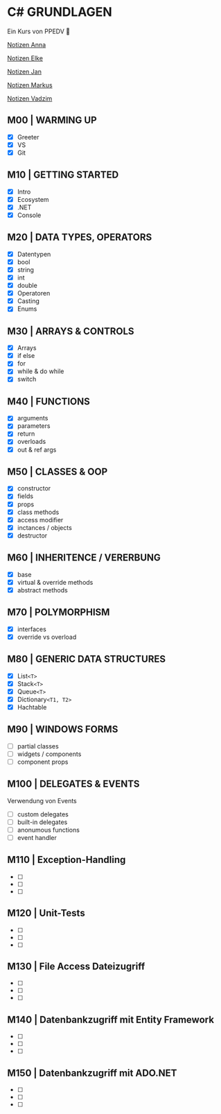 # C# GRUNDLAGEN

Ein Kurs von PPEDV :rocket:

[Notizen Anna](./anna/a-notes.md)

[Notizen Elke](./elke/e-notes.md)

[Notizen Jan](./jan/j-notes.md)

[Notizen Markus](./markus/m-notes.md)

[Notizen Vadzim](./vadzim/v-notes.md)

## M00 | WARMING UP

- [x] Greeter
- [x] VS
- [x] Git

## M10 | GETTING STARTED

- [x] Intro
- [x] Ecosystem
- [x] .NET
- [x] Console

## M20 | DATA TYPES, OPERATORS

- [x] Datentypen
- [x] bool
- [x] string
- [x] int
- [x] double
- [x] Operatoren
- [x] Casting
- [x] Enums

## M30 | ARRAYS & CONTROLS

- [x] Arrays
- [x] if else
- [x] for
- [x] while & do while
- [x] switch

## M40 | FUNCTIONS

- [x] arguments
- [x] parameters
- [x] return
- [x] overloads
- [x] out & ref args

## M50 | CLASSES & OOP

- [x] constructor
- [x] fields
- [x] props
- [x] class methods
- [x] access modifier
- [x] inctances / objects
- [x] destructor

## M60 | INHERITENCE / VERERBUNG

- [x] base
- [x] virtual & override methods
- [x] abstract methods

## M70 | POLYMORPHISM

- [x] interfaces
- [x] override vs overload

## M80 | GENERIC DATA STRUCTURES

- [x] List`<T>`
- [x] Stack`<T>`
- [x] Queue`<T>`
- [x] Dictionary`<T1, T2>`
- [x] Hachtable

## M90 | WINDOWS FORMS

- [ ] partial classes
- [ ] widgets / components
- [ ] component props

## M100 | DELEGATES & EVENTS

Verwendung von Events​

- [ ] custom delegates
- [ ] built-in delegates
- [ ] anonumous functions
- [ ] event handler

## M110 | Exception-Handling​

- [ ]
- [ ]
- [ ]

## M120 | Unit-Tests

- [ ]
- [ ]
- [ ]

## M130 | File Access Dateizugriff​

- [ ]
- [ ]
- [ ]

## M140 | Datenbankzugriff mit Entity Framework​

- [ ]
- [ ]
- [ ]

## M150 | Datenbankzugriff mit ADO.NET​

- [ ]
- [ ]
- [ ]
